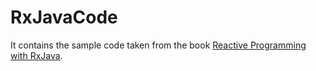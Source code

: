 # RxJavaCode

It contains the sample code taken from the book [Reactive Programming with RxJava](http://shop.oreilly.com/product/0636920042228.do).